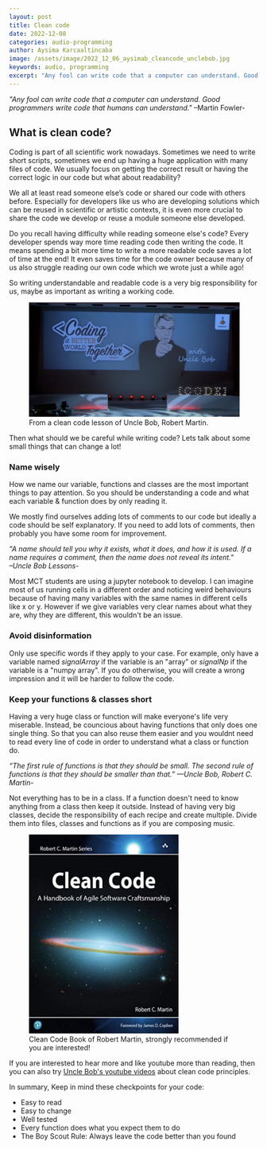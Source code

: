 ```yaml
---
layout: post
title: Clean code
date: 2022-12-08
categories: audio-programming
author: Aysima Karcaaltincaba
image: /assets/image/2022_12_06_aysimab_cleancode_unclebob.jpg
keywords: audio, programming
excerpt: "Any fool can write code that a computer can understand. Good programmers write code that humans can understand."
---
```



_"Any fool can write code that a computer can understand. Good programmers write code that humans can understand."_ 
–Martin Fowler-

## What is clean code?


Coding is part of all scientific work nowadays. Sometimes we need to write short scripts, sometimes we end up having a huge application with many files of code. We usually focus on getting the correct result or having the correct logic in our code but what about readability?

We all at least read someone else’s code or shared our code with others before. Especially for developers like us who are developing solutions which can be reused in scientific or artistic contexts, it is even more crucial to share the code we develop or reuse a module someone else developed. 

Do you recall having difficulty while reading someone else's code? Every developer spends way more time reading code then writing the code. It means spending a bit more time to write a more readable code saves a lot of time at the end! It even saves time for the code owner because many of us also struggle reading our own code which we wrote just a while ago! 

So writing understandable and readable code is a very big responsibility for us, maybe as important as writing a working code.

<figure>
   <img
      src="/assets/image/2022_12_06_aysimab_cleancode_unclebob.jpg"
      style="max-height:400px; width:auto;" />
   <figcaption>From a clean code lesson of Uncle Bob, Robert Martin.</figcaption>
</figure>

Then what should we be careful while writing code? Lets talk about some small things that can change a lot!

### Name wisely

How we name our variable, functions and classes are the most important things to pay attention. So you should be understanding a code and what each variable & function does by only reading it. 

We mostly find ourselves adding lots of comments to our code but ideally a code should be self explanatory. If you need to add lots of comments, then probably you have some room for improvement.

_"A name should tell you why it exists, what it does, and how it is used. If a name requires a comment, then the name does not reveal its intent."_          
_–Uncle Bob Lessons-_ 

Most MCT students are using a jupyter notebook to develop. I can imagine most of us running cells in a different order and noticing weird behaviours because of having many variables with the same names in different cells like x or y. However if we give variables very clear names about what they are, why they are different, this wouldn't be an issue. 

### Avoid disinformation

Only use specific words if they apply to your case. For example, only have a variable named _signalArray_ if the variable is an "array" or _signalNp_ if the variable is a "numpy array". If you do otherwise, you will create a wrong impression and it will be harder to follow the code.

### Keep your functions & classes short

Having a very huge class or function will make everyone's life very miserable. Instead, be councious about having functions that only does one single thing. So that you can also reuse them easier and you wouldnt need to read every line of code in order to understand what a class or function do.

_“The first rule of functions is that they should be small. The second rule of functions is that they should be smaller than that.”_ 
_—Uncle Bob, Robert C. Martin-_

Not everything has to be in a class. If a function doesn't need to know anything from a class then keep it outside. Instead of having very big classes, decide the responsibility of each recipe and create multiple. Divide them into files, classes and functions as if you are composing music.

<figure>
   <img
      src="/assets/image/2022_12_06_aysimab_cleancode_book.jpg"
      style="max-height:400px; width:auto;" />
   <figcaption>Clean Code Book of Robert Martin, strongly recommended if you are interested!</figcaption>
</figure>

If you are interested to hear more and like youtube more than reading, then you can also try [Uncle Bob's youtube videos](https://www.youtube.com/watch?v=mA5jCZ6nBW4) about clean code principles.

In summary,
Keep in mind these checkpoints for your code:
- Easy to read
- Easy to change
- Well tested
- Every function does what you expect them to do
- The Boy Scout Rule: Always leave the code better than you found

